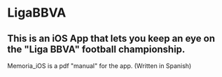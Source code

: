 # LigaBBVA

## This is an iOS App that lets you keep an eye on the "Liga BBVA" football championship.

Memoria_iOS is a pdf "manual" for the app. (Written in Spanish)

